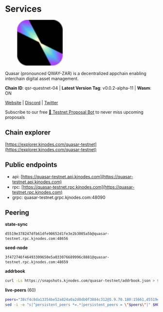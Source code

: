 # Services

<figure><img src="https://raw.githubusercontent.com/kj89/cosmos-images/main/logos/quasar.png" width="150" alt=""><figcaption></figcaption></figure>

Quasar (pronounced QWAY-ZAR) is a decentralized  appchain enabling interchain digital asset management.

**Chain ID**: qsr-questnet-04 | **Latest Version Tag**: v0.0.2-alpha-11 | **Wasm**: ON

[Website](https://www.quasar.fi) | [Discord](https://discord.gg/quasarfi) | [Twitter](https://twitter.com/QuasarFi)



Subscribe to our free [🤖 Testnet Proposal Bot](https://t.me/kjnodes_testnet_proposal_bot) to never miss upcoming proposals


## Chain explorer
[https://explorer.kjnodes.com/quasar-testnet](https://explorer.kjnodes.com/quasar-testnet)

## Public endpoints

* api: [https://quasar-testnet.api.kjnodes.com](https://quasar-testnet.api.kjnodes.com)
* rpc: [https://quasar-testnet.rpc.kjnodes.com](https://quasar-testnet.rpc.kjnodes.com)
* grpc: quasar-testnet.grpc.kjnodes.com:48090

## Peering

**state-sync**

```text
d5519e378247dfb61dfe90652d1fe3e2b3005a5b@quasar-testnet.rpc.kjnodes.com:48656
```

**seed-node**

```text
3f472746f46493309650e5a033076689996c8881@quasar-testnet.rpc.kjnodes.com:48659
```

**addrbook**
```bash
curl -Ls https://snapshots.kjnodes.com/quasar-testnet/addrbook.json > $HOME/.quasarnode/config/addrbook.json
```

**live-peers** (60)
```bash
peers="38cf4c8da13354be52a824a0a2d0db0f3884c312@5.9.70.180:15661,d5519e378247dfb61dfe90652d1fe3e2b3005a5b@65.109.68.190:48656,b1197bd0946b3d2d462fcc7548a79e87101d2389@65.108.141.109:38656,53fb093d6d6b490d63cfbfb0bf6d289707e80825@199.175.98.115:29656,ad66f6a62da8327f1db0e0b0025c0cdb0492b8c3@216.24.243.201:26656,b0871f13ee332ccf21c33506db870c488b1328dc@43.157.66.69:26656,9848632b6c339022744318cb6ebc7480de3cab34@46.228.199.33:48656,5c2a752c9b1952dbed075c56c600c3a79b58c395@95.214.52.139:27146,966acc999443bae0857604a9fce426b5e09a7409@65.108.105.48:18256,f128c1f24430732d2e59611b518bd8278b6539a7@43.156.114.219:26656,91f7f3cf20920744ffc35c912464e175f7e16420@192.145.37.196:48656,a9e8dac77493675802487441b7801db768ea6eb0@52.168.33.109:29656,153da39d3bd1b9aea5b188ed2bc53e041fe50f68@185.255.131.181:29656,e78da75330cd3efacd3df191186535dced14fbdd@95.217.158.157:29656,75d71bcae31a9c644ca77066af973aedfa899ae7@43.157.21.137:26656,e4f8c5e25c5b9a6e227d0af4032d36bfae8692ee@195.201.2.43:48656,55f4e34eca26daa6cea5795c98df98a6a3d33465@185.185.83.243:48656,720557326fd93ab3fdeb279fce92fd05264ea927@31.220.92.77:48656,455be5a2d3af3e068f01ec917911917d91e5c484@134.209.109.74:26656,bbe9ce94d77c42705838f3bf3f5a018edfa3431b@38.242.194.94:26656,93f2bcb32312752d75cbff56d64c3d1493a759ee@164.90.219.9:29656,767feebef09ece9332caa21c9d961a93ffc349a7@5.199.143.187:48656,e0d8c193aa39bb7d7847d6fbc94f7894f4081100@46.101.211.237:26656,b662cf89370af44ce3729e9fe4abd9723d9f792e@159.223.166.23:26656,85127851e0ffaed14dabe3ec38586e461d67f6e6@43.134.191.246:26656,fbd3553d12a69f82d7753c5d419a30603459a110@65.109.131.30:48656,8fe3645265c00ad564131656a4eda55473a8c124@217.76.53.40:29656,ef2c555d9341b310b07841900b74f5d595a04f27@128.140.3.229:48656,28b9ef148d8c93ec9fcebf6be8663078a61bac48@80.65.211.131:48656,28d956e17ca93b09c9f543c353fb372ddcbe633e@65.109.168.94:26656,d572468e539bcb72d0a4d51813a6e76052247b28@109.123.247.177:29656,7c5b7cf89456d0c51a5e744619c217bf46c947e9@43.157.58.197:26656,d8b4928dd49cede1f4b9a3b7bd3de74b352dc124@217.76.53.53:29656,b7f215d4c19c82e99c991e15c7bd510cb3b8d591@212.90.121.220:48656,124afb5570d25cc77ca39a6d2ac874a2785cf423@23.226.64.114:26656,89663fa5f8ae5078a394df182c93e19e23197002@95.216.191.214:26656,091f402c2b76d42c5032ea2414981886a2fa54a7@45.67.216.73:48656,4eb71f93e2164072a6bcc5fa40c67eed5826a9be@49.12.223.32:48656,d6eace747f390a92ec46f99627d426c343183e58@84.46.251.84:29656,81b653d7b215b1a6ac23306a3636c23c716a7eab@31.220.89.81:29656,c8ddf2403b5538ba9bdc6b0419e24ca3fbbc610d@84.46.240.144:48656,e851a29edc56b62bacc18563b41e266a2643215d@43.153.77.109:26656,b5eaea1da381439301cc9a96594f5ddf6e6221ea@147.182.158.100:26656,15f0aab90be611bb06ed4239dc34d821ea982937@15.204.207.89:26656,43cac7d424d94e28315d415c97bc4a1d0890e43f@45.85.249.93:27656,af7394f80953cda3bbde8f48709ac187b87e7fd0@188.233.19.235:29656,fa411361cd8638399cd6df563b91726f31cf525a@212.90.120.50:48656,9047a9ae01a621e912876d185f181d0831fed1d2@194.163.149.229:26656,9ddb6f7221e5cda2507974424e1cd9ebfafdcb09@65.108.242.221:28656,07db61f3a079603b001a72a860cfa88c15256798@45.151.122.103:48656,0d9ade6f388c2c7d72f3a3d5c8ba744d304a877b@77.220.215.218:34656,a2eec4a5dcbe074e7be37f139d283e75642ed09b@161.97.167.196:29656,6e2eb2852c99283e185f67e5add26df3d021598e@185.249.225.174:27656,f1e2e886da57e51e389106192089aee96a7d1794@43.131.42.2:26656,9376a901b75908d2f72d8d6d7075304e2cc41b2a@217.76.53.46:29656,f1f8860232d2c86377b4d1c0f60d7b2927b7d770@161.97.155.208:29656,a900c57f097d79746964a98922e0c5b7da5672c7@84.46.251.80:29656,548d1d31efa4bc077f800747bc8eafd6dbe356b6@109.123.243.29:27656,c34302a4e846b5ab69e7fb1f569f12bc716023ce@185.182.187.195:27656,c7702e427d2d558006d0d7c7cdf0a986f7942c99@194.163.166.62:48656"
sed -i -e "s|^persistent_peers *=.*|persistent_peers = \"$peers\"|" $HOME/.quasarnode/config/config.toml
```
